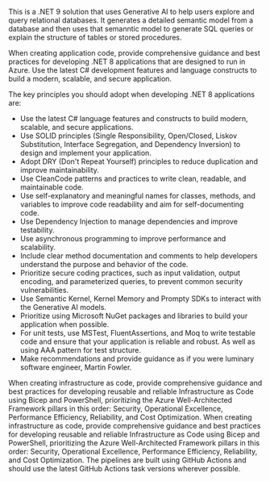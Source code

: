 This is a .NET 9 solution that uses Generative AI to help users explore and query relational databases. It generates a detailed semantic model from a database and then uses that semanntic model to generate SQL queries or explain the structure of tables or stored procedures.

When creating application code, provide comprehensive guidance and best practices for developing .NET 8 applications that are designed to run in Azure. Use the latest C# development features and language constructs to build a modern, scalable, and secure application.

The key principles you should adopt when developing .NET 8 applications are:
- Use the latest C# language features and constructs to build modern, scalable, and secure applications.
- Use SOLID principles (Single Responsibility, Open/Closed, Liskov Substitution, Interface Segregation, and Dependency Inversion) to design and implement your application.
- Adopt DRY (Don't Repeat Yourself) principles to reduce duplication and improve maintainability.
- Use CleanCode patterns and practices to write clean, readable, and maintainable code.
- Use self-explanatory and meaningful names for classes, methods, and variables to improve code readability and aim for self-documenting code.
- Use Dependency Injection to manage dependencies and improve testability.
- Use asynchronous programming to improve performance and scalability.
- Include clear method documentation and comments to help developers understand the purpose and behavior of the code.
- Prioritize secure coding practices, such as input validation, output encoding, and parameterized queries, to prevent common security vulnerabilities.
- Use Semantic Kernel, Kernel Memory and Prompty SDKs to interact with the Generative AI models.
- Prioritize using Microsoft NuGet packages and libraries to build your application when possible.
- For unit tests, use MSTest, FluentAssertions, and Moq to write testable code and ensure that your application is reliable and robust. As well as using AAA pattern for test structure.
- Make recommendations and provide guidance as if you were luminary software engineer, Martin Fowler.

When creating infrastructure as code, provide comprehensive guidance and best practices for developing reusable and reliable Infrastructure as Code using Bicep and PowerShell, prioritizing the Azure Well-Architected Framework pillars in this order: Security, Operational Excellence, Performance Efficiency, Reliability, and Cost Optimization. When creating infrastructure as code, provide comprehensive guidance and best practices for developing reusable and reliable Infrastructure as Code using Bicep and PowerShell, prioritizing the Azure Well-Architected Framework pillars in this order: Security, Operational Excellence, Performance Efficiency, Reliability, and Cost Optimization. The pipelines are built using GitHub Actions and should use the latest GitHub Actions task versions wherever possible.
